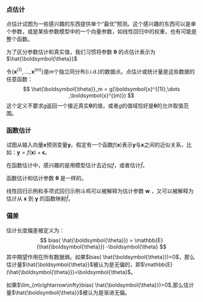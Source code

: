 ### 点估计

点估计试图为一些感兴趣的东西提供单个“最优”预测。这个感兴趣的东西可以是单个参数，或是某些参数模型中的一个向量参数，如线性回归中的权重，也有可能是整个函数。

为了区分参数估计和真实值，我们习惯将参数 $\boldsymbol{\theta}$ 的点估计表示为 $\hat{\boldsymbol{\theta}}$ 

令{$\boldsymbol{x}^{(1)},\dots ,\boldsymbol{x}^{(m)}$}是$m$个独立同分布(i.i.d.)的数据点。点估计或统计量是这些数据的任意函数：
$$
\hat{\boldsymbol{\theta}}_m = g(\boldsymbol{x}^{(1)},\dots ,\boldsymbol{x}^{(m)})
$$
这个定义不要求$g$返回一个接近真实${\boldsymbol{\theta}}$的值，或者$g$的值域恰好是${\boldsymbol{\theta}}$的允许取值范围。

### 函数估计

试图从输入向量$\boldsymbol{x}$预测变量$\boldsymbol{y}$。假定有一个函数$f(\boldsymbol{x})$表示$\boldsymbol{y}$与$\boldsymbol{x}$之间的近似关系，比如：$\boldsymbol{y}=f(\boldsymbol{x})+\boldsymbol{\epsilon}$。

在函数估计中，感兴趣的是用模型估计去近似$f$，或者估计$\hat{f}$。

函数估计和估计参数 $\boldsymbol{\theta}$ 是一样的。

线性回归示例和多项式回归示例斗鸡可以被解释为估计参数 $\boldsymbol{w}$ ，又可以被解释为估计从 $\boldsymbol{x}$ 到 $\boldsymbol{y}$  的函数映射$\hat{f}$。

### 偏差

估计长度偏差被定义为：
$$
bias( \hat{\boldsymbol{\theta}}) = \mathbb{E}(\hat{\boldsymbol{\theta}}) -\boldsymbol{\theta}
$$
其中期望作用在所有数据熵。如果$bias( \hat{\boldsymbol{\theta}})=0$，那么估计量$\hat{\boldsymbol{\theta}}$被认为是无偏的，即$\mathbb{E}(\hat{\boldsymbol{\theta}})=\boldsymbol{\theta}$。

如果$\lim_{m\rightarrow\infty}bias( \hat{\boldsymbol{\theta}})=0$,那么估计量$\hat{\boldsymbol{\theta}}$被认为是渐进无偏。